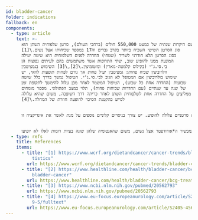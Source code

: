 ```yaml
---
id: bladder-cancer
folder: indications
fallback: en
components:
  - type: article
    text: >-
      עם היקרות שנתית של כמעט 550,000 חולים (ברחבי העולם), סרטן שלפוחית השתן הוא
      סוג הסרטן השישי השכיח ביותר בקרב גברים וה17 במספר שכיחותו אצל נשים.\[1]
      בסוג הסרטן הלא חודרני לשריר (שטחי) החדרה לפנים השלפוחית היא שיטה יעילה
      המונעת ממנו להופיע שוב, שתי התרופות אשר משתמשים בהם לעיתים נפוצות הן
      בי.סי.ג'י (בקילוס קלמטה-גוארין) ומיטומיצין.\[2],\[3] השימוש בגמציטבין
      וולרוביצין שכיח פחות: גמציטבין יעיל פחות אך גורם לפחות תופעות לוואי, יש
      שימוש בולרוביצין אם המטופל לא הגיב לבי.סי.ג'י. הטיפול נמשך בדרך כלל שישה
      שבועות (החדרה אחת כל שבוע), הטיפול המשמר לאחר מכן עלול להימשך לתקופת זמן
      של שנה עד שנתיים (עם החדרות שכיחות פחות), תלוי במצב הפתולוגי. מספר מומחים
      ממליצים על החדרה אחת לשלפוחית השתן לאחר כריתה דרך השופכה, משום שהיא עלולה
      לסייע בהקטנת הסיכוי להופעה חוזרת של המחלה.\[4]


      ​באופן תיאורטי, ביצוע טיפול כימותרפי מקומי עם מכשיר ה*אורודפטר יכול להוות יתרון, משום שהתרופה יכולה להשפיע כך גם על השופכה, שבה הישנות של תאים סרטניים עלולה להופיע. יש צורך בניסויים קליניים נוספים על מנת לאשר את אינדיקציה זו.


      ​למעשה, אצל מטופלים (גברים) יש בעיה אשר חשוב לציין אותה. במקרה שהלחץ של השופכה הוא גבוה, התרופה עלולה להיכנס לצינור הזרע וגם לבלוטות המין.  על מנת להעריך את הסיכונים וההשפעה המדוייקת של התרופות הכימותרפיות על בלוטות המין, יש צורך במחקרים נוספים. מאידך, ניתן להשתמש במכשיר ה*אורודפטר אצל נשים, משום שהאנטומיה שלהן שונה בעיות דומות לאלו לא יופיעו.
  - type: refs
    title: References
    items:
      - title: "[1] https://www.wcrf.org/dietandcancer/cancer-trends/bladder-cancer-sta\
          tistics"
        url: https://www.wcrf.org/dietandcancer/cancer-trends/bladder-cancer-statistics
      - title: "[2] https://www.healthline.com/health/bladder-cancer/bcg-treatment-for-\
          bladder-cancer"
        url: https://www.healthline.com/health/bladder-cancer/bcg-treatment-for-bladder-cancer
      - title: "[3] https://www.ncbi.nlm.nih.gov/pubmed/20562793"
        url: https://www.ncbi.nlm.nih.gov/pubmed/20562793
      - title: "[4] https://www.eu-focus.europeanurology.com/article/S2405-4569(18)3018\
          9-5/fulltext"
        url: https://www.eu-focus.europeanurology.com/article/S2405-4569(18)30189-5/fulltext
---
```

